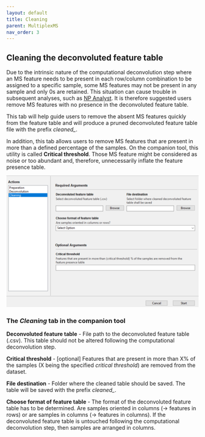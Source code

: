 ```yaml
---
layout: default
title: Cleaning
parent: MultiplexMS
nav_order: 3
---
```


## Cleaning the deconvoluted feature table

Due to the intrinsic nature of the computational deconvolution step where an MS feature needs to be present in each row/column combination to be assigned to a specific sample, some MS features may not be present in any sample and only 0s are retained. This situation can cause trouble in subsequent analyses, such as [NP Analyst](www.npanalyst.org). It is therefore suggested users remove MS features with no presence in the deconvoluted feature table.

This tab will help guide users to remove the absent MS features quickly from the feature table and will produce a pruned deconvoluted feature table file with the prefix *cleaned_*.

In addition, this tab allows users to remove MS features that are present in more than a defined percentage of the samples. On the companion tool, this utility is called **Critical threshold**. Those MS feature might be considered as noise or too abundant and, therefore, unnecessarily inflate the feature presence table.

![](assets/cleaning.PNG)

### The *Cleaning* tab in the companion tool

**Deconvoluted feature table** - File path to the deconvoluted feature table (.csv). This table should not be altered following the computational deconvolution step.

 **Critical threshold** - [optional] Features that are present in more than X% of the samples (X being the specified *critical threshold*) are removed from the dataset. 

**File destination** - Folder where the cleaned table should be saved. The table will be saved with the prefix *cleaned_*.

**Choose format of feature table** - The format of the deconvoluted feature table has to be determined. Are samples oriented in columns (-> features in rows) or are samples in columns (-> features in columns). If the deconvoluted feature table is untouched following the computational deconvolution step, then samples are arranged in columns.

